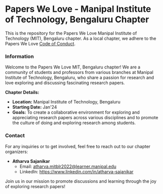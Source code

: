 # Papers We Love - Manipal Institute of Technology, Bengaluru Chapter

This is the repository for the Papers We Love Manipal Institute of Technology (MIT), Bengaluru chapter. As a local chapter, we adhere to the Papers We Love [Code of Conduct](https://github.com/papers-we-love/bengaluru/blob/main/code-of-conduct.md).

### Information

Welcome to the Papers We Love MIT, Bengaluru chapter! We are a community of students and professors from various branches at Manipal Institute of Technology, Bengaluru, who share a passion for research and love exploring and discussing fascinating research papers.

**Chapter Details:**
- **Location:** Manipal Institute of Technology, Bengaluru
- **Starting Date:** Jan'24
- **Goals:** To create a collaborative environment for exploring and appreciating research papers across various disciplines and to promote the culture of doing and exploring research among students.

### Contact

For any inquiries or to get involved, feel free to reach out to our chapter organizers:

- **Atharva Sajanikar**
  - Email: atharva.mitblr2022@learner.manipal.edu  
  - LinkedIn: https://www.linkedin.com/in/atharva-sajanikar


Join us in our mission to promote discussions and learning through the joy of exploring research papers!


